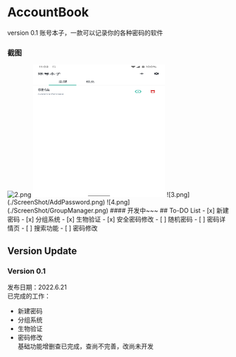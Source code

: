 # AccountBook
version 0.1
账号本子，一款可以记录你的各种密码的软件  
### 截图
<img alt="2.png" height="300" src="./ScreenShot/VerifityActivity.png" width="300"/>
<img alt="2.png" height="300" src="./ScreenShot/MainActivity.png" width="300"/>
![3.png](./ScreenShot/AddPassword.png)
![4.png](./ScreenShot/GroupManager.png)
#### 开发中~~~
## To-DO List
- [x] 新建密码  
- [x] 分组系统  
- [x] 生物验证  
- [x] 安全密码修改
- [ ] 随机密码  
- [ ] 密码详情页  
- [ ] 搜索功能  
- [ ] 密码修改

## Version Update
### Version 0.1
发布日期：2022.6.21  
已完成的工作：  
- 新建密码  
- 分组系统  
- 生物验证  
- 密码修改  
基础功能增删查已完成，查尚不完善，改尚未开发